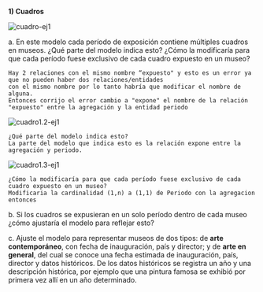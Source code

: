 **1) Cuadros**

![cuadro-ej1](https://github.com/annecchiniv/informatica-unlp/blob/master/3ER%20A%C3%91O/BD1/cuadro1-ej1.jpg?raw=true)

a. En este modelo cada período de exposición contiene múltiples cuadros en museos. ¿Qué
parte del modelo indica esto? ¿Cómo la modificaría para que cada período fuese exclusivo de
cada cuadro expuesto en un museo?

    Hay 2 relaciones con el mismo nombre “expuesto" y esto es un error ya que no pueden haber dos relaciones/entidades 
    con el mismo nombre por lo tanto habría que modificar el nombre de alguna.
    Entonces corrijo el error cambio a "expone" el nombre de la relación "expuesto" entre la agregación y la entidad periodo
    
![cuadro1.2-ej1](https://github.com/annecchiniv/informatica-unlp/blob/master/3ER%20A%C3%91O/BD1/cuadro1.2-ej1.jpg?raw=true)

    ¿Qué parte del modelo indica esto?
    La parte del modelo que indica esto es la relación expone entre la agregación y periodo.
    
![cuadro1.3-ej1](https://github.com/annecchiniv/informatica-unlp/blob/master/3ER%20A%C3%91O/BD1/cuadro1.3-ej1.jpg?raw=true)
    
    ¿Cómo la modificaría para que cada período fuese exclusivo de cada cuadro expuesto en un museo?
    Modificaria la cardinalidad (1,n) a (1,1) de Periodo con la agregacion entonces 
    

b. Si los cuadros se expusieran en un solo período dentro de cada museo ¿cómo ajustaría el modelo para reflejar esto?

c. Ajuste el modelo para representar museos de dos tipos: de **arte contemporáneo**, con fecha de inauguración, país y director;  y de **arte en general**, del cual se conoce una fecha estimada de inauguración, país, director y datos históricos. De los datos históricos se registra un año y una descripción histórica, por ejemplo que una pintura famosa se exhibió por primera vez allí en un año determinado.

